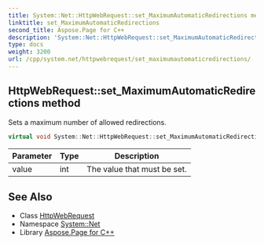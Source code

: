 ```yaml
---
title: System::Net::HttpWebRequest::set_MaximumAutomaticRedirections method
linktitle: set_MaximumAutomaticRedirections
second_title: Aspose.Page for C++
description: 'System::Net::HttpWebRequest::set_MaximumAutomaticRedirections method. Sets a maximum number of allowed redirections in C++.'
type: docs
weight: 3200
url: /cpp/system.net/httpwebrequest/set_maximumautomaticredirections/
---
```

## HttpWebRequest::set_MaximumAutomaticRedirections method


Sets a maximum number of allowed redirections.

```cpp
virtual void System::Net::HttpWebRequest::set_MaximumAutomaticRedirections(int value)
```


| Parameter | Type | Description |
| --- | --- | --- |
| value | int | The value that must be set. |

## See Also

* Class [HttpWebRequest](../)
* Namespace [System::Net](../../)
* Library [Aspose.Page for C++](../../../)

